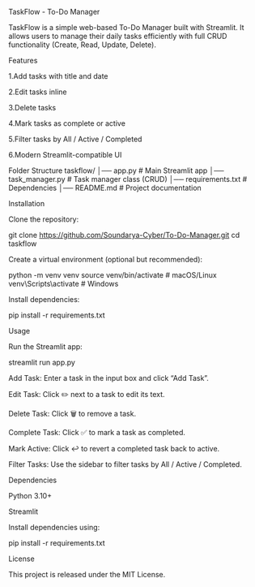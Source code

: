TaskFlow - To-Do Manager

TaskFlow is a simple web-based To-Do Manager built with Streamlit. It allows users to manage their daily tasks efficiently with full CRUD functionality (Create, Read, Update, Delete).

Features

1.Add tasks with title and date

2.Edit tasks inline

3.Delete tasks

4.Mark tasks as complete or active

5.Filter tasks by All / Active / Completed

6.Modern Streamlit-compatible UI

Folder Structure
taskflow/
│── app.py                # Main Streamlit app
│── task_manager.py       # Task manager class (CRUD)
│── requirements.txt      # Dependencies
│── README.md             # Project documentation

Installation

Clone the repository:

git clone https://github.com/Soundarya-Cyber/To-Do-Manager.git
cd taskflow


Create a virtual environment (optional but recommended):

python -m venv venv
source venv/bin/activate   # macOS/Linux
venv\Scripts\activate      # Windows


Install dependencies:

pip install -r requirements.txt

Usage

Run the Streamlit app:

streamlit run app.py


Add Task: Enter a task in the input box and click “Add Task”.

Edit Task: Click ✏️ next to a task to edit its text.

Delete Task: Click 🗑️ to remove a task.

Complete Task: Click ✅ to mark a task as completed.

Mark Active: Click ↩️ to revert a completed task back to active.

Filter Tasks: Use the sidebar to filter tasks by All / Active / Completed.

Dependencies

Python 3.10+

Streamlit

Install dependencies using:

pip install -r requirements.txt


License

This project is released under the MIT License.
